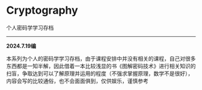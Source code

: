 # Cryptography
个人密码学学习存档

---

**2024.7.19编**

本系列为个人的密码学学习存档，由于课程安排中并没有相关的课程，自己对很多东西都是一知半解，因此借着一本比较浅显的书《图解密码技术》进行相关知识的扫盲，争取达到可以了解原理并运用的程度（不强求掌握原理，数学不是很好），内容会写的比较通俗，也不会面面俱到，仅供娱乐，谨慎参考

